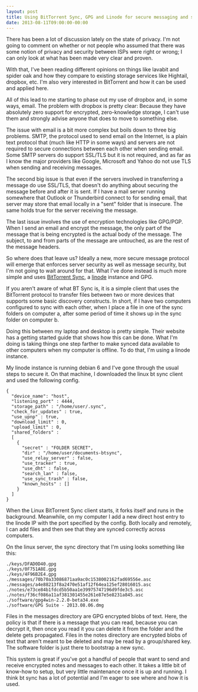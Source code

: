 ```yaml
---
layout: post
title: Using BitTorrent Sync, GPG and Linode for secure messaging and storage
date: 2013-08-11T09:00:00-00:00
---
```


There has been a lot of discussion lately on the state of privacy. I'm not going to comment on whether or not people who assumed that there was some notion of privacy and security between ISPs were right or wrong; I can only look at what has been made very clear and proven.

With that, I've been reading different opinions on things like lavabit and spider oak and how they compare to existing storage services like Hightail, dropbox, etc. I'm also very interested in BitTorrent and how it can be used and applied here.

All of this lead to me starting to phase out my use of dropbox and, in some ways, email. The problem with dropbox is pretty clear: Because they have absolutely zero support for encrypted, zero-knowledge storage, I can't use them and strongly advise anyone that does to move to something else.

The issue with email is a bit more complex but boils down to three big problems. SMTP, the protocol used to send email on the Internet, is a plain text protocol that (much like HTTP in some ways) and servers are not required to secure connections between each other when sending email. Some SMTP servers do support SSL/TLS but it is not required, and as far as I know the major providers like Google, Microsoft and Yahoo do not use TLS when sending and receiving messages.

The second big issue is that even if the servers involved in transferring a message do use SSL/TLS, that doesn't do anything about securing the message before and after it is sent. If I have a mail server running somewhere that Outlook or Thunderbird connect to for sending email, that server may store that email locally in a "sent" folder that is insecure. The same holds true for the server receiving the message.

The last issue involves the use of encryption technologies like GPG/PGP. When I send an email and encrypt the message, the only part of the message that is being encrypted is the actual body of the message. The subject, to and from parts of the message are untouched, as are the rest of the message headers.

So where does that leave us? Ideally a new, more secure message protocol will emerge that enforces server security as well as message security, but I'm not going to wait around for that. What I've done instead is much more simple and uses [BitTorrent Sync](http://labs.bittorrent.com/experiments/sync.html), a [linode](http://www.linode.com/?r=9d59273a4dd47bafd01ba615b69c90c49996b9a6) instance and GPG.

If you aren't aware of what BT Sync is, it is a simple client that uses the BitTorrent protocol to transfer files between two or more devices that supports some basic discovery constructs. In short, if I have two computers configured to sync with each other, when I place a file in one of the sync folders on computer a, after some period of time it shows up in the sync folder on computer b.

Doing this between my laptop and desktop is pretty simple. Their website has a getting started guide that shows how this can be done. What I'm doing is taking things one step farther to make synced data available to other computers when my computer is offline. To do that, I'm using a linode instance.

My linode instance is running debian 6 and I've gone through the usual steps to secure it. On that machine, I downloaded the linux bt sync client and used the following config.

	{
	  "device_name": "host",
	  "listening_port" : 4444,
	  "storage_path" : "/home/user/.sync",
	  "check_for_updates" : true,
	  "use_upnp" : true,
	  "download_limit" : 0,
	  "upload_limit" : 0,
	  "shared_folders" :
	  [
	    {
	      "secret" : "FOLDER SECRET",
	      "dir" : "/home/user/documents-btsync",
	      "use_relay_server" : false,
	      "use_tracker" : true,
	      "use_dht" : false,
	      "search_lan" : false,
	      "use_sync_trash" : false,
	      "known_hosts" : []
	    }
	  ]
	}

When the Linux BitTorrent Sync client starts, it forks itself and runs in the background. Meanwhile, on my computer I add a new direct host entry to the linode IP with the port specified by the config. Both locally and remotely, I can add files and then see that they are synced correctly across computers.

On the linux server, the sync directory that I'm using looks something like this:

	./keys/DFAD0D40.gpg
	./keys/0F751A8E.gpg
	./keys/4F96B2E4.gpg
	./messages/70b70a33086871aa9ac0c1538002162fad69556e.asc
	./messages/a4e88213f8a2470e51af12f64ea125ef28016015.asc
	./notes/e73ce84b1fdcd5b50aa1e39975747196d9fde3c5.asc
	./notes/f36cf086a11af381301455e261e87e5e8231a845.asc
	./software/gpg4win-2.2.0-beta34.exe
	./software/GPG Suite - 2013.08.06.dmg

Files in the messages directory are GPG encrypted blobs of text. Here, the policy is that if there is a message that you can read, because you can decrypt it, then once you read it you can delete it from the folder and the delete gets propagated. Files in the notes directory are encrypted blobs of text that aren't meant to be deleted and may be read by a group/shared key. The software folder is just there to bootstrap a new sync.

This system is great if you've got a handful of people that want to send and receive encrypted notes and messages to each other. It takes a little bit of know-how to setup, but very little maintenance once it is up and running. I think bt sync has a lot of potential and I'm eager to see where and how it is used.
